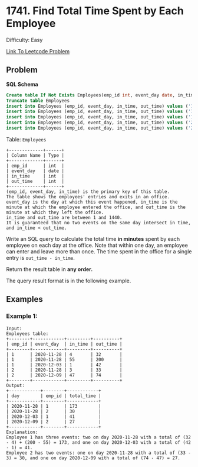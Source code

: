 # 1741. Find Total Time Spent by Each Employee
Difficulty: Easy

[Link To Leetcode Problem](https://leetcode.com/problems/find-total-time-spent-by-each-employee/)

## Problem
**SQL Schema**
```sql
Create table If Not Exists Employees(emp_id int, event_day date, in_time int, out_time int)
Truncate table Employees
insert into Employees (emp_id, event_day, in_time, out_time) values ('1', '2020-11-28', '4', '32')
insert into Employees (emp_id, event_day, in_time, out_time) values ('1', '2020-11-28', '55', '200')
insert into Employees (emp_id, event_day, in_time, out_time) values ('1', '2020-12-3', '1', '42')
insert into Employees (emp_id, event_day, in_time, out_time) values ('2', '2020-11-28', '3', '33')
insert into Employees (emp_id, event_day, in_time, out_time) values ('2', '2020-12-9', '47', '74')
```

Table: `Employees`
```
+-------------+------+
| Column Name | Type |
+-------------+------+
| emp_id      | int  |
| event_day   | date |
| in_time     | int  |
| out_time    | int  |
+-------------+------+
(emp_id, event_day, in_time) is the primary key of this table.
The table shows the employees' entries and exits in an office.
event_day is the day at which this event happened, in_time is the minute at which the employee entered the office, and out_time is the minute at which they left the office.
in_time and out_time are between 1 and 1440.
It is guaranteed that no two events on the same day intersect in time, and in_time < out_time.
```

Write an SQL query to calculate the total time **in minutes** spent by each employee on each day at the office. Note that within one day, an employee can enter and leave more than once. The time spent in the office for a single entry is `out_time - in_time`.

Return the result table in **any order.**

The query result format is in the following example.

## Examples
### Example 1:
```
Input: 
Employees table:
+--------+------------+---------+----------+
| emp_id | event_day  | in_time | out_time |
+--------+------------+---------+----------+
| 1      | 2020-11-28 | 4       | 32       |
| 1      | 2020-11-28 | 55      | 200      |
| 1      | 2020-12-03 | 1       | 42       |
| 2      | 2020-11-28 | 3       | 33       |
| 2      | 2020-12-09 | 47      | 74       |
+--------+------------+---------+----------+
Output: 
+------------+--------+------------+
| day        | emp_id | total_time |
+------------+--------+------------+
| 2020-11-28 | 1      | 173        |
| 2020-11-28 | 2      | 30         |
| 2020-12-03 | 1      | 41         |
| 2020-12-09 | 2      | 27         |
+------------+--------+------------+
Explanation: 
Employee 1 has three events: two on day 2020-11-28 with a total of (32 - 4) + (200 - 55) = 173, and one on day 2020-12-03 with a total of (42 - 1) = 41.
Employee 2 has two events: one on day 2020-11-28 with a total of (33 - 3) = 30, and one on day 2020-12-09 with a total of (74 - 47) = 27.
```